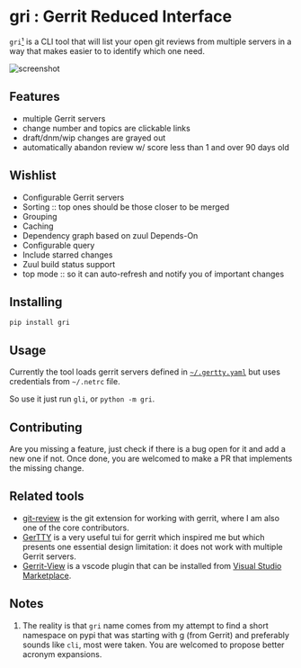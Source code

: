 # gri : Gerrit Reduced Interface

`gri`[¹](#f11) is a CLI tool that will list your open git reviews from multiple servers
in a way that makes easier to to identify which one need.

![screenshot](https://repository-images.githubusercontent.com/205845628/4a76fd00-ce23-11e9-8d12-162184df41c5)

## Features
* multiple Gerrit servers
* change number and topics are clickable links
* draft/dnm/wip changes are grayed out
* automatically abandon review w/ score less than 1 and over 90 days old

## Wishlist

* Configurable Gerrit servers
* Sorting :: top ones should be those closer to be merged
* Grouping
* Caching
* Dependency graph based on zuul Depends-On
* Configurable query
* Include starred changes
* Zuul build status support
* top mode :: so it can auto-refresh and notify you of important changes

## Installing
```
pip install gri
```

## Usage
Currently the tool loads gerrit servers defined in [`~/.gertty.yaml`][1] but
uses credentials from `~/.netrc` file.

So use it just run `gli`, or `python -m gri`.

## Contributing
Are you missing a feature, just check if there is a bug open for it and add
a new one if not. Once done, you are welcomed to make a PR that implements
the missing change.

## Related tools
* [git-review][3] is the git extension for working with gerrit, where I am also
one of the core contributors.
* [GerTTY](https://github.com/openstack/gertty) is a very useful tui for gerrit
which inspired me but which presents one essential design limitation: it does
not work with multiple Gerrit servers.
* [Gerrit-View](https://github.com/Gruntfuggly/gerrit-view) is a vscode plugin
that can be installed from [Visual Studio Marketplace][2].

## Notes
1. <span id="f1"></span> The reality is that `gri` name comes from my attempt to
find a short namespace on pypi that was starting with g (from Gerrit) and
preferably sounds like `cli`, most were taken. You are welcomed to propose
better acronym expansions.

[1]: https://github.com/openstack/gertty/tree/master/examples
[2]: https://marketplace.visualstudio.com/items?itemName=Gruntfuggly.gerrit-view
[3]: https://docs.openstack.org/infra/git-review/
